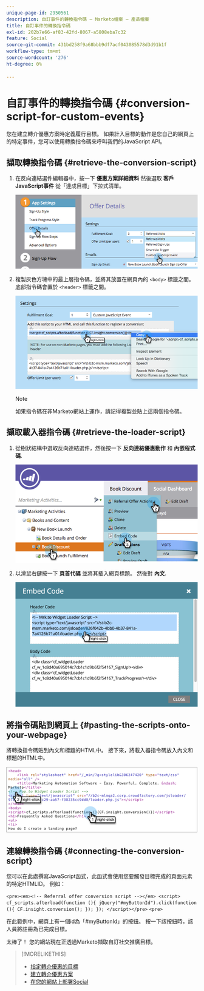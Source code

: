 ```yaml
---
unique-page-id: 2950561
description: 自訂事件的轉換指令碼 — Marketo檔案 — 產品檔案
title: 自訂事件的轉換指令碼
exl-id: 202b7e66-af83-42fd-8067-a5808eba7c32
feature: Social
source-git-commit: 431bd258f9a68bbb9df7acf043085578d3d91b1f
workflow-type: tm+mt
source-wordcount: '276'
ht-degree: 0%

---
```


# 自訂事件的轉換指令碼 {#conversion-script-for-custom-events}

您在建立轉介優惠方案時定義履行目標。 如果計入目標的動作是您自己的網頁上的特定事件，您可以使用轉換指令碼來呼叫我們的JavaScript API。

## 擷取轉換指令碼 {#retrieve-the-conversion-script}

1. 在反向連結選件編輯器中，按一下 **優惠方案詳細資料** 然後選取 **客戶JavaScript事件** 從「達成目標」下拉式清單。

   ![](assets/image2015-4-20-17-3a22-3a15.png)

1. 複製灰色方塊中的最上層指令碼，並將其放置在網頁內的 `<body>` 標籤之間。 底部指令碼會置於 `<header>` 標籤之間。

   ![](assets/image2015-4-20-17-3a29-3a7.png)

   >[!NOTE]
   >
   >如果指令碼在非Marketo網站上運作，請記得複製並貼上這兩個指令碼。

## 擷取載入器指令碼 {#retrieve-the-loader-script}

1. 從樹狀結構中選取反向連結選件，然後按一下 **反向連結優惠動作** 和 **內嵌程式碼**.

   ![](assets/image2015-4-20-17-3a34-3a46.png)

1. 以滑鼠右鍵按一下 **頁首代碼** 並將其插入網頁標題。 然後對 **內文**.

   ![](assets/image2015-4-20-20-3a49-3a19.png)

## 將指令碼貼到網頁上 {#pasting-the-scripts-onto-your-webpage}

將轉換指令碼貼到內文和標題的HTML中。 接下來，將載入器指令碼放入內文和標題的HTML中。

![](assets/image2015-4-20-21-3a0-3a16.png)

## 連線轉換指令碼 {#connecting-the-conversion-script}

您可以在此處撰寫JavaScript函式，此函式會使用您要觸發目標完成的頁面元素的特定HTMLID。 例如：

`<pre><em><!-- Referral offer conversion script --></em> <script> cf_scripts.afterload(function (){ jQuery("#myButtonId").click(function (){ CF.insight.conversion(); }); }); </script></pre>` `<pre>`

在此範例中，網頁上有一個id為「#myButtonId」的按鈕。 按一下該按鈕時，該人員將註冊為已完成目標。

太棒了！ 您的網站現在正透過Marketo擷取自訂社交推廣目標。

>[!MORELIKETHIS]
>
>* [指定轉介優惠的目標](/help/marketo/product-docs/demand-generation/social/referral-offers/specify-goal-for-referral-offer.md)
>* [建立轉介優惠方案](/help/marketo/product-docs/demand-generation/social/referral-offers/create-a-referral-offer.md)
>* [在您的網站上部署Social](/help/marketo/product-docs/demand-generation/social/social-functions/deploy-social-on-your-website.md)
